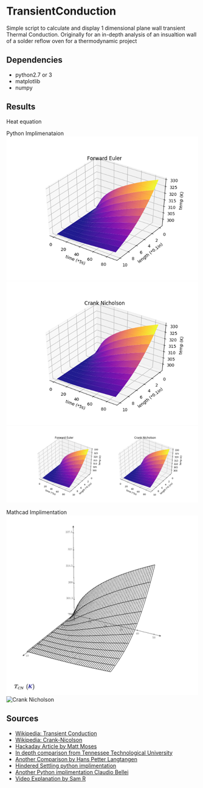 # TransientConduction
 Simple script to calculate and display 1 dimensional plane wall transient Thermal Conduction. Originally for an in-depth analysis of an insualtion wall of a solder reflow oven for a thermodynamic project

## Dependencies
 - python2.7 or 3
 - matplotlib
 - numpy
 
 ## Results
 
Heat equation 
 
Python Implimenataion
![Transient Conduction](imgs/ForwareEuler.png)
![Crank Nicholson](imgs/CrankNicholson.png)
![Comparison](imgs/Comparison.png)

Mathcad Implimentation
![Transient Conduction](math/imgs/CrankNicholson.png)
![Crank Nicholson](math/imgs/Comparison.png)


## Sources
 - [Wikipedia: Transient Conduction](https://en.wikipedia.org/wiki/Thermal_conduction)
 - [Wikipedia: Crank-Nicolson](https://en.wikipedia.org/wiki/Crank%E2%80%93Nicolson_method)
 - [Hackaday Article by Matt Moses](https://hackaday.io/project/21642-repkiln/log/65537-numerically-solving-the-1d-transient-heat-equation)
 - [In depth comparison from Tennessee Technological University](https://www.cae.tntech.edu/~shan/numerical%20heat%20transfer%20note(ME4730_5730)/transient%201-D%20conduction(2013).pdf)
 - [Another Comparison by Hans Petter Langtangen](http://hplgit.github.io/num-methods-for-PDEs/doc/pub/diffu/sphinx/._main_diffu001.html)
 - [Hindered Settling python implimentation](https://hinderedsettling.com/2015/02/06/exploring-the-diffusion-equation-with-python/)
 - [Another Python implimentation Claudio Bellei](http://www.claudiobellei.com/2016/11/10/crank-nicolson/)
 - [Video Explanation by Sam R](https://www.youtube.com/watch?v=LihC0DzIibo&t=399s)
 
 
